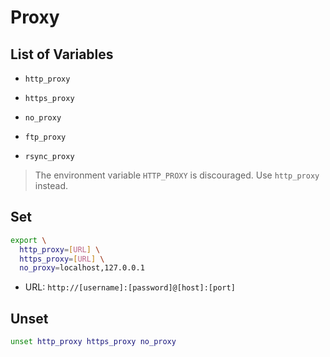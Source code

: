 # Proxy

## List of Variables

- `http_proxy`
- `https_proxy`
- `no_proxy`

- `ftp_proxy`
- `rsync_proxy`

> The environment variable `HTTP_PROXY` is discouraged. Use `http_proxy` instead.

## Set

```sh
export \
  http_proxy=[URL] \
  https_proxy=[URL] \
  no_proxy=localhost,127.0.0.1
```

- URL: `http://[username]:[password]@[host]:[port]`

## Unset

```sh
unset http_proxy https_proxy no_proxy
```
